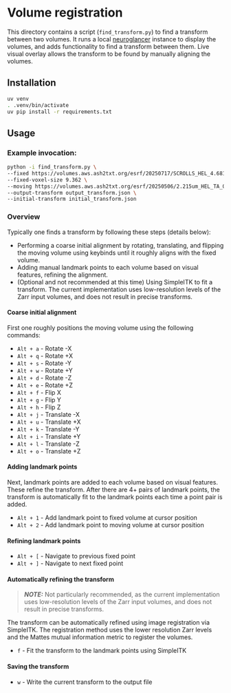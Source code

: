 # Volume registration

This directory contains a script (`find_transform.py`) to find a transform between two volumes.
It runs a local [neuroglancer](https://github.com/google/neuroglancer) instance to display the volumes, and adds functionality to find a transform between them.
Live visual overlay allows the transform to be found by manually aligning the volumes.

## Installation

```bash
uv venv
. .venv/bin/activate
uv pip install -r requirements.txt
```

## Usage

### Example invocation:

```bash
python -i find_transform.py \
--fixed https://volumes.aws.ash2txt.org/esrf/20250717/SCROLLS_HEL_4.681um_113keV_1.2m_binmean_2_PHerc_0500P2_HA_0001_masked.zarr/ \
--fixed-voxel-size 9.362 \
--moving https://volumes.aws.ash2txt.org/esrf/20250506/2.215um_HEL_TA_0.4m_110keV_scroll-fragment_0500P2_TA_0001_masked.zarr/ \
--output-transform output_transform.json \
--initial-transform initial_transform.json
```

### Overview

Typically one finds a transform by following these steps (details below):

- Performing a coarse initial alignment by rotating, translating, and flipping the moving volume using keybinds until it roughly aligns with the fixed volume.
- Adding manual landmark points to each volume based on visual features, refining the alignment.
- (Optional and not recommended at this time) Using SimpleITK to fit a transform. The current implementation uses low-resolution levels of the Zarr input volumes, and does not result in precise transforms.

#### Coarse initial alignment

First one roughly positions the moving volume using the following commands:

- `Alt + a` - Rotate -X
- `Alt + q` - Rotate +X
- `Alt + s` - Rotate -Y
- `Alt + w` - Rotate +Y
- `Alt + d` - Rotate -Z
- `Alt + e` - Rotate +Z
- `Alt + f` - Flip X
- `Alt + g` - Flip Y
- `Alt + h` - Flip Z
- `Alt + j` - Translate -X
- `Alt + u` - Translate +X
- `Alt + k` - Translate -Y
- `Alt + i` - Translate +Y
- `Alt + l` - Translate -Z
- `Alt + o` - Translate +Z

#### Adding landmark points

Next, landmark points are added to each volume based on visual features.
These refine the transform.
After there are 4+ pairs of landmark points, the transform is automatically fit to the landmark points each time a point pair is added.

- `Alt + 1` - Add landmark point to fixed volume at cursor position
- `Alt + 2` - Add landmark point to moving volume at cursor position

#### Refining landmark points

- `Alt + [` - Navigate to previous fixed point
- `Alt + ]` - Navigate to next fixed point

#### Automatically refining the transform
> **_NOTE:_**  Not particularly recommended, as the current implementation uses low-resolution levels of the Zarr input volumes, and does not result in precise transforms.

The transform can be automatically refined using image registration via SimpleITK.
The registration method uses the lower resolution Zarr levels and the Mattes mutual information metric to register the volumes.

- `f` - Fit the transform to the landmark points using SimpleITK

#### Saving the transform

- `w` - Write the current transform to the output file
